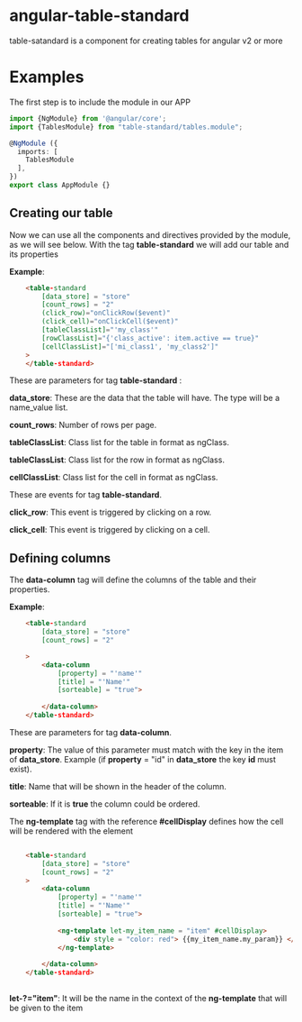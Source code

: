 # angular-table-standard

table-satandard is a component for creating tables for angular v2 or more

# Examples

The first step is to include the module in our APP


```typescript
import {NgModule} from '@angular/core';
import {TablesModule} from "table-standard/tables.module";

@NgModule ({
  imports: [
    TablesModule
  ],
})
export class AppModule {}
```

## Creating our table

Now we can use all the components and directives provided by the module, as we will see below.
With the tag **table-standard** we will add our table and its properties

**Example**:
```html
    <table-standard
        [data_store] = "store"
        [count_rows] = "2"
        (click_row)="onClickRow($event)"
        (click_cell)="onClickCell($event)"
        [tableClassList]="'my_class'"
        [rowClassList]="{'class_active': item.active == true}"
        [cellClassList]="['mi_class1', 'my_class2']"
    >
    </table-standard>
```
These are parameters for tag **table-standard** :

**data_store**: These are the data that the table will have. The type will be a name_value list.

**count_rows**: Number of rows per page.

**tableClassList**: Class list for the table in format as ngClass. 

**tableClassList**: Class list for the row in format as ngClass.  

**cellClassList**: Class list for the cell in format as ngClass. 



These are events for tag **table-standard**.

**click_row**: This event is triggered by clicking on a row. 

**click_cell**: This event is triggered by clicking on a cell. 





## Defining columns

The **data-column** tag will define the columns of the table and their properties.

**Example**:
```html
    <table-standard
        [data_store] = "store"
        [count_rows] = "2"

    >
        <data-column
            [property] = "'name'"
            [title] = "'Name'"
            [sorteable] = "true">
            
        </data-column>
    </table-standard>
```

These are parameters for tag **data-column**.

**property**: The value of this parameter must match with the key in the item of **data_store**. Example (if **property** = "id" in **data_store** the key **id** must exist).

**title**: Name that will be shown in the header of the column.

**sorteable**: If it is **true** the column could be ordered.




The **ng-template** tag with the reference **#cellDisplay** defines how the cell will be rendered with the element

```html

    <table-standard
        [data_store] = "store"
        [count_rows] = "2"
    >
        <data-column
            [property] = "'name'"
            [title] = "'Name'"
            [sorteable] = "true">
            
            <ng-template let-my_item_name = "item" #cellDisplay>
                <div style = "color: red"> {{my_item_name.my_param}} </div>
            </ng-template>
            
        </data-column>
    </table-standard>
     
```

**let-?="item"**: It will be the name in the context of the **ng-template** that will be given to the item
